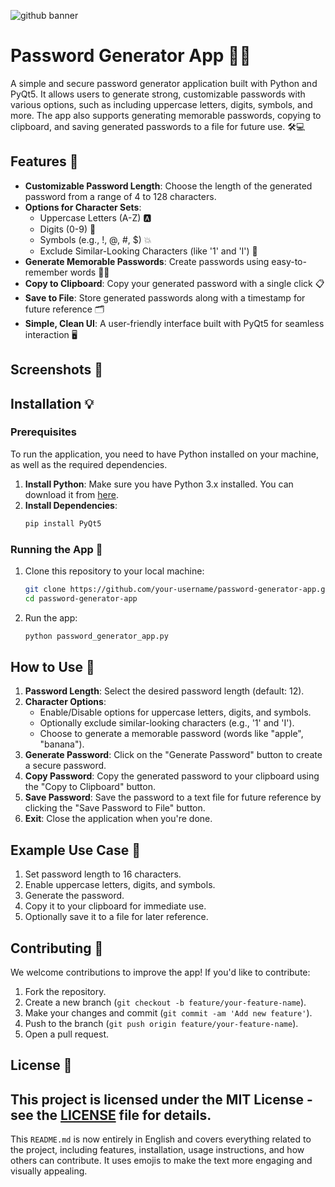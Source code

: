 ![github banner](https://github.com/user-attachments/assets/88075783-201d-4b71-afe4-143a3c4e08cf)

# Password Generator App 🔐✨

A simple and secure password generator application built with Python and PyQt5. It allows users to generate strong, customizable passwords with various options, such as including uppercase letters, digits, symbols, and more. The app also supports generating memorable passwords, copying to clipboard, and saving generated passwords to a file for future use. 🛠️💻

## Features 🌟

- **Customizable Password Length**: Choose the length of the generated password from a range of 4 to 128 characters.
- **Options for Character Sets**:
  - Uppercase Letters (A-Z) 🅰️
  - Digits (0-9) 🔢
  - Symbols (e.g., !, @, #, $) 💥
  - Exclude Similar-Looking Characters (like '1' and 'I') 🚫
- **Generate Memorable Passwords**: Create passwords using easy-to-remember words 🍎🍌
- **Copy to Clipboard**: Copy your generated password with a single click 📋
- **Save to File**: Store generated passwords along with a timestamp for future reference 🗂️
- **Simple, Clean UI**: A user-friendly interface built with PyQt5 for seamless interaction 🖥️

## Screenshots 📸

## Installation 💡

### Prerequisites

To run the application, you need to have Python installed on your machine, as well as the required dependencies.

1. **Install Python**: Make sure you have Python 3.x installed. You can download it from [here](https://www.python.org/downloads/).
2. **Install Dependencies**:
   ```bash
   pip install PyQt5
   ```

### Running the App 🚀

1. Clone this repository to your local machine:
   ```bash
   git clone https://github.com/your-username/password-generator-app.git
   cd password-generator-app
   ```

2. Run the app:
   ```bash
   python password_generator_app.py
   ```

## How to Use 🎯

1. **Password Length**: Select the desired password length (default: 12).
2. **Character Options**:
   - Enable/Disable options for uppercase letters, digits, and symbols.
   - Optionally exclude similar-looking characters (e.g., '1' and 'I').
   - Choose to generate a memorable password (words like "apple", "banana").
3. **Generate Password**: Click on the "Generate Password" button to create a secure password.
4. **Copy Password**: Copy the generated password to your clipboard using the "Copy to Clipboard" button.
5. **Save Password**: Save the password to a text file for future reference by clicking the "Save Password to File" button.
6. **Exit**: Close the application when you're done.

## Example Use Case 📜

1. Set password length to 16 characters.
2. Enable uppercase letters, digits, and symbols.
3. Generate the password.
4. Copy it to your clipboard for immediate use.
5. Optionally save it to a file for later reference.

## Contributing 🤝

We welcome contributions to improve the app! If you'd like to contribute:

1. Fork the repository.
2. Create a new branch (`git checkout -b feature/your-feature-name`).
3. Make your changes and commit (`git commit -am 'Add new feature'`).
4. Push to the branch (`git push origin feature/your-feature-name`).
5. Open a pull request.

## License 📄

This project is licensed under the MIT License - see the [LICENSE](LICENSE) file for details.
---

This `README.md` is now entirely in English and covers everything related to the project, including features, installation, usage instructions, and how others can contribute. It uses emojis to make the text more engaging and visually appealing.
